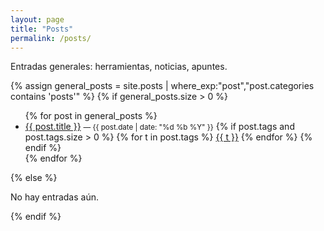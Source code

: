 ```yaml
---
layout: page
title: "Posts"
permalink: /posts/
---
```


Entradas generales: herramientas, noticias, apuntes.

{% assign general_posts = site.posts | where_exp:"post","post.categories contains 'posts'" %}
{% if general_posts.size > 0 %}
<ul>
  {% for post in general_posts %}
  <li>
    <a href="{{ post.url | relative_url }}">{{ post.title }}</a>
    <small> — {{ post.date | date: "%d %b %Y" }}</small>
    {% if post.tags and post.tags.size > 0 %}
      <span class="tag-list">
        {% for t in post.tags %}
          <span class="tag-badge"><a href="/tag/{{ t | slugify }}/">{{ t }}</a></span>
        {% endfor %}
      </span>
    {% endif %}
  </li>
  {% endfor %}
</ul>
{% else %}
<p>No hay entradas aún.</p>
{% endif %}


